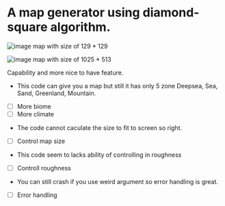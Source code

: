 # A map generator using diamond-square algorithm.

![image](https://github.com/Eczemuth/DiamondSquareMapGeneration/assets/61462393/9b0a4d20-7696-4992-977f-fd0d435ff9a6)
map with size of 129 * 129

![image](https://github.com/Eczemuth/DiamondSquareMapGeneration/assets/61462393/51b29bce-f755-4dba-9a34-68694157aee8)
map with size of 1025 * 513

Capability and more nice to have feature.
- This code can give you a map but still it has only 5 zone Deepsea, Sea, Sand, Greenland, Mountain.<br>
- [ ] More biome <br>
- [ ] More climate <br>
- The code cannot caculate the size to fit to screen so right.<br>
- [ ] Control map size <br>
- This code seem to lacks ability of controlling in roughness<br>
- [ ] Controll roughness <br>
- You can still crash if you use weird argument so error handling is great.<br>
- [ ] Error handling <br>

    
